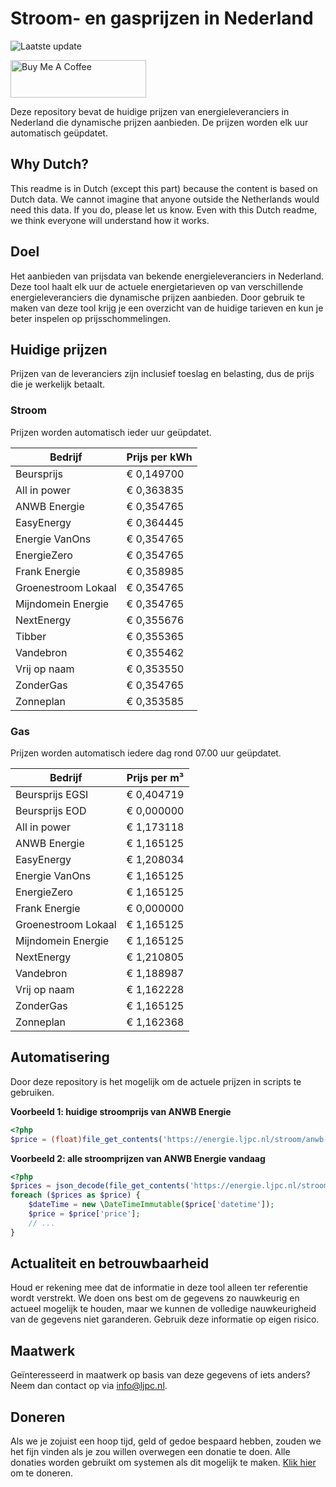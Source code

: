 # Stroom- en gasprijzen in Nederland

![Laatste update](https://img.shields.io/badge/laatste%20update-2023--11--07%2018%3A00%20CET-brightgreen)

<a href="https://www.buymeacoffee.com/Lars-" target="_blank"><img src="https://cdn.buymeacoffee.com/buttons/v2/default-orange.png" alt="Buy Me A Coffee" height="60" style="height: 60px !important;width: 217px !important;" ></a>

Deze repository bevat de huidige prijzen van energieleveranciers in Nederland die dynamische prijzen aanbieden. De prijzen worden elk uur automatisch geüpdatet.

## Why Dutch?

This readme is in Dutch (except this part) because the content is based on Dutch data. We cannot imagine that anyone outside the Netherlands would need this data. If you do, please let us know. Even with this Dutch readme, we think
everyone will understand how it works.

## Doel

Het aanbieden van prijsdata van bekende energieleveranciers in Nederland. Deze tool haalt elk uur de actuele energietarieven op van verschillende energieleveranciers die dynamische prijzen aanbieden. Door gebruik te maken van deze tool
krijg je een overzicht van de huidige tarieven en kun je beter inspelen op prijsschommelingen.

## Huidige prijzen

Prijzen van de leveranciers zijn inclusief toeslag en belasting, dus de prijs die je werkelijk betaalt.

### Stroom

Prijzen worden automatisch ieder uur geüpdatet.

 Bedrijf | Prijs per kWh 
---------|---------------
Beursprijs | € 0,149700
All in power | € 0,363835
ANWB Energie | € 0,354765
EasyEnergy | € 0,364445
Energie VanOns | € 0,354765
EnergieZero | € 0,354765
Frank Energie | € 0,358985
Groenestroom Lokaal | € 0,354765
Mijndomein Energie | € 0,354765
NextEnergy | € 0,355676
Tibber | € 0,355365
Vandebron | € 0,355462
Vrij op naam | € 0,353550
ZonderGas | € 0,354765
Zonneplan | € 0,353585


### Gas

Prijzen worden automatisch iedere dag rond 07.00 uur geüpdatet.

 Bedrijf | Prijs per m³ 
---------|--------------
Beursprijs EGSI | € 0,404719
Beursprijs EOD | € 0,000000
All in power | € 1,173118
ANWB Energie | € 1,165125
EasyEnergy | € 1,208034
Energie VanOns | € 1,165125
EnergieZero | € 1,165125
Frank Energie | € 0,000000
Groenestroom Lokaal | € 1,165125
Mijndomein Energie | € 1,165125
NextEnergy | € 1,210805
Vandebron | € 1,188987
Vrij op naam | € 1,162228
ZonderGas | € 1,165125
Zonneplan | € 1,162368


## Automatisering

Door deze repository is het mogelijk om de actuele prijzen in scripts te gebruiken.

**Voorbeeld 1: huidige stroomprijs van ANWB Energie**

```php
<?php
$price = (float)file_get_contents('https://energie.ljpc.nl/stroom/anwb-energie-nu.txt');

```

**Voorbeeld 2: alle stroomprijzen van ANWB Energie vandaag**

```php
<?php
$prices = json_decode(file_get_contents('https://energie.ljpc.nl/stroom/all-in-power-vandaag.json'),true);
foreach ($prices as $price) {
    $dateTime = new \DateTimeImmutable($price['datetime']);
    $price = $price['price'];
    // ...
}
```

## Actualiteit en betrouwbaarheid

Houd er rekening mee dat de informatie in deze tool alleen ter referentie wordt verstrekt. We doen ons best om de gegevens zo nauwkeurig en actueel mogelijk te houden, maar we kunnen de volledige nauwkeurigheid van de gegevens niet
garanderen. Gebruik deze informatie op eigen risico.

## Maatwerk

Geïnteresseerd in maatwerk op basis van deze gegevens of iets anders? Neem dan contact op
via [info@ljpc.nl](mailto:info@ljpc.nl?subject=Energie%20prijzen).

## Doneren

Als we je zojuist een hoop tijd, geld of gedoe bespaard hebben, zouden we het fijn vinden als je zou willen overwegen een
donatie te doen. Alle donaties worden gebruikt om systemen als dit mogelijk te
maken. [Klik hier](https://www.buymeacoffee.com/Lars-) om te doneren.
